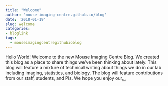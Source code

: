 ```yaml
---
title: "Welcome"
author: 'mouse-imaging-centre.github.io/blog'
date: '2018-01-19'
slug: welcome
categories:
- bloglink
tags:
  - mouseimagingcentregithubioblog
---
```


Hello World! Welcome to the new Mouse Imaging Centre Blog. We created this blog as a place to share things we’ve been thinking about lately. This blog will feature a mixture of technical writing about things we do in our lab including imaging, statistics, and biology. The blog will feature contributions from our staff, students, and PIs. We hope you enjoy our[... <i class="fas fa-external-link-alt"></i>](https://mouse-imaging-centre.github.io/blog/blog/post/welcome/)

